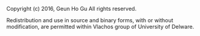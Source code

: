 Copyright (c) 2016, Geun Ho Gu
All rights reserved.

Redistribution and use in source and binary forms, with or without
modification, are permitted within Vlachos group of University of Delware.

